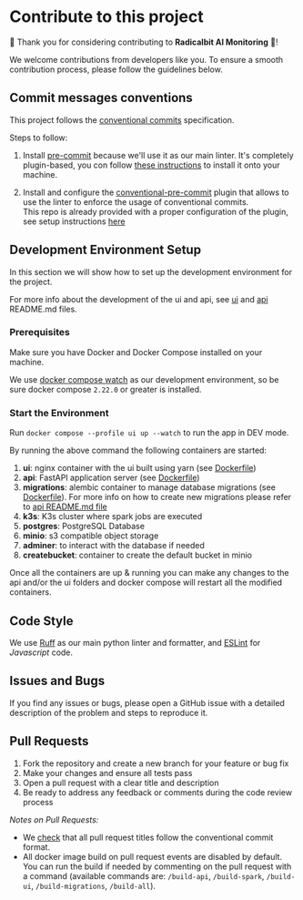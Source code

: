 # Contribute to this project

🎉 Thank you for considering contributing to **Radicalbit AI Monitoring** 🎉!

We welcome contributions from developers like you. To ensure a smooth contribution process, please follow the guidelines below.

## Commit messages conventions
This project follows the [conventional commits](https://www.conventionalcommits.org/en/v1.0.0/) specification.

Steps to follow:

1. Install [pre-commit](https://pre-commit.com/) because we'll use it as our main linter. It's completely plugin-based, you con follow [these instructions](https://pre-commit.com/#installation) to install it onto your machine.

2. Install and configure the [conventional-pre-commit](https://github.com/compilerla/conventional-pre-commit) plugin that allows to use the linter to enforce the usage of conventional commits.   
This repo is already provided with a proper configuration of the plugin, see setup instructions [here](https://github.com/compilerla/conventional-pre-commit?tab=readme-ov-file#usage)

## Development Environment Setup

In this section we will show how to set up the development environment for the project.

For more info about the development of the ui and api, see [ui](./ui/README.md) and [api](./api/README.md) README.md files.

### Prerequisites

Make sure you have Docker and Docker Compose installed on your machine.

We use [docker compose watch](https://docs.docker.com/compose/file-watch/) as our development environment, so be sure docker compose `2.22.0` or greater is installed.

### Start the Environment

Run `docker compose --profile ui up --watch` to run the app in DEV mode.

By running the above command the following containers are started:

1. **ui**: nginx container with the ui built using yarn (see [Dockerfile](./ui/Dockerfile))
1. **api**: FastAPI application server (see [Dockerfile](./api/Dockerfile))
1. **migrations**: alembic container to manage database migrations (see [Dockerfile](./api/migrations.Dockerfile)). For more info on how to create new migrations please refer to [api README.md file](./api/README.md#generate-a-new-migration)
1. **k3s**: K3s cluster where spark jobs are executed
1. **postgres**: PostgreSQL Database
1. **minio**: s3 compatible object storage
1. **adminer**: to interact with the database if needed
1. **createbucket**: container to create the default bucket in minio

Once all the containers are up & running you can make any changes to the api and/or the ui folders and docker compose will restart all the modified containers.

## Code Style

We use [Ruff](https://docs.astral.sh/ruff/) as our main python linter and formatter, and [ESLint](https://eslint.org/) for *Javascript* code.

## Issues and Bugs

If you find any issues or bugs, please open a GitHub issue with a detailed description of the problem and steps to reproduce it.

## Pull Requests

1. Fork the repository and create a new branch for your feature or bug fix
1. Make your changes and ensure all tests pass
1. Open a pull request with a clear title and description
1. Be ready to address any feedback or comments during the code review process

*Notes on Pull Requests:*

- We [check](./.github/workflows/semantic-pr.yaml) that all pull request titles follow the conventional commit format.
- All docker image build on pull request events are disabled by default. You can run the build if needed by commenting on the pull request with a command (available commands are: `/build-api`, `/build-spark`, `/build-ui`, `/build-migrations`, `/build-all`).
